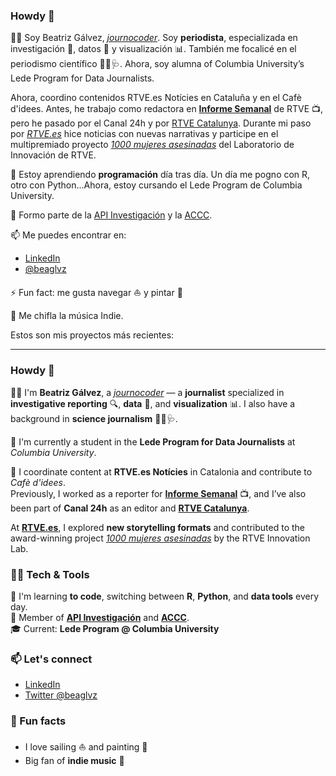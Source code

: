 ### Howdy 👋

:raising_hand_woman: Soy Beatriz Gálvez, [*journocoder*](https://journocoders.com/). Soy **periodista**, especializada en investigación :mag_right:, datos :1234: y visualización :bar_chart:. También me focalicé en el periodismo científico :dna::microscope::stethoscope:. Ahora, soy alumna of Columbia University’s Lede Program for Data Journalists. 

Ahora, coordino contenidos RTVE.es Notícies en Cataluña y en el Cafè d'idees. Antes, he trabajo como redactora en [**Informe Semanal**](https://www.rtve.es/alacarta/videos/informe-semanal/informe-semanal-carrera-vacunas/5666411/) de RTVE :tv:, pero he pasado por el Canal 24h y por [RTVE Catalunya](https://www.rtve.es/television/catalunya/noticies/). Durante mi paso por [*RTVE.es*](www.rtve.es/) hice noticias con nuevas narrativas y participe en el multipremiado proyecto [*1000 mujeres asesinadas*](https://lab.rtve.es/mil-mujeres-asesinadas/) del Laboratorio de Innovación de RTVE. 

[img2]: https://img2.rtve.es/i/?w=800&crop=no&o=no&i=1601550688297.jpg "This is me"

🌱 Estoy aprendiendo **programación** día tras día. Un día me pogno con R, otro con Python...Ahora, estoy cursando el Lede Program de Columbia University. 

👯 Formo parte de la [API Investigación](https://investigacionapi.com/) y la [ACCC](accc.cat). 

📫 Me puedes encontrar en: 

* [LinkedIn](https://www.linkedin.com/beatrizgalvezgarces/)
* [@beaglvz](https://twitter.com/beaglvz?lang=es)

⚡ Fun fact: me gusta navegar :sailboat: y pintar :art:

:musical_note: Me chifla la música Indie. 
 
 Estos son mis proyectos más recientes: 

<!--
**journadata/journadata** is a ✨ _special_ ✨ repository because its `README.md` (this file) appears on your GitHub profile.

-->

-----------------------------------------------------------

### Howdy 👋

🙋‍♀️ I'm **Beatriz Gálvez**, a [*journocoder*](https://journocoders.com/) — a **journalist** specialized in **investigative reporting** 🔍, **data** 🔢, and **visualization** 📊. I also have a background in **science journalism** 🧬🔬🩺.  

🧠 I'm currently a student in the **Lede Program for Data Journalists** at *Columbia University*.


📰 I coordinate content at **RTVE.es Notícies** in Catalonia and contribute to *Cafè d'idees*.  
Previously, I worked as a reporter for [**Informe Semanal**](https://www.rtve.es/alacarta/videos/informe-semanal/informe-semanal-carrera-vacunas/5666411/) 📺, and I’ve also been part of **Canal 24h** as an editor and [**RTVE Catalunya**](https://www.rtve.es/television/catalunya/noticies/).  

At [**RTVE.es**](https://www.rtve.es/), I explored **new storytelling formats** and contributed to the award-winning project [*1000 mujeres asesinadas*](https://lab.rtve.es/mil-mujeres-asesinadas/) by the RTVE Innovation Lab.  

[img2]: https://img2.rtve.es/i/?w=800&crop=no&o=no&i=1601550688297.jpg "This is me"


### 👩‍💻 Tech & Tools

🌱 I'm learning **to code**, switching between **R**, **Python**, and **data tools** every day.  
👯 Member of [**API Investigación**](https://investigacionapi.com/) and [**ACCC**](https://www.accc.cat/).  
🎓 Current: **Lede Program @ Columbia University**


### 📫 Let's connect

- [LinkedIn](https://www.linkedin.com/beatrizgalvezgarces/)
- [Twitter @beaglvz](https://twitter.com/beaglvz?lang=es)


### 🎨 Fun facts

- I love sailing ⛵ and painting 🎨  
- Big fan of **indie music** 🎵

